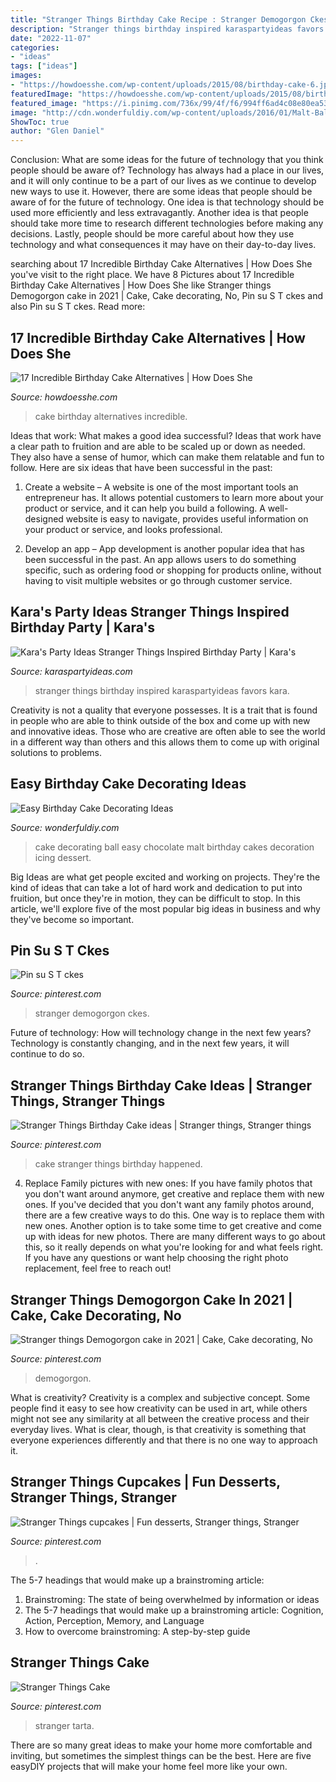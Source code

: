 ```yaml
---
title: "Stranger Things Birthday Cake Recipe : Stranger Demogorgon Ckes"
description: "Stranger things birthday inspired karaspartyideas favors kara"
date: "2022-11-07"
categories:
- "ideas"
tags: ["ideas"]
images:
- "https://howdoesshe.com/wp-content/uploads/2015/08/birthday-cake-6.jpg"
featuredImage: "https://howdoesshe.com/wp-content/uploads/2015/08/birthday-cake-6.jpg"
featured_image: "https://i.pinimg.com/736x/99/4f/f6/994ff6ad4c08e80ea53ec1aa2d1aedde.jpg"
image: "http://cdn.wonderfuldiy.com/wp-content/uploads/2016/01/Malt-Ball-Cake.jpg"
ShowToc: true
author: "Glen Daniel"
---
```



Conclusion: What are some ideas for the future of technology that you think people should be aware of?
Technology has always had a place in our lives, and it will only continue to be a part of our lives as we continue to develop new ways to use it. However, there are some ideas that people should be aware of for the future of technology. One idea is that technology should be used more efficiently and less extravagantly. Another idea is that people should take more time to research different technologies before making any decisions. Lastly, people should be more careful about how they use technology and what consequences it may have on their day-to-day lives.

	

		
searching about 17 Incredible Birthday Cake Alternatives | How Does She you've visit to the right place. We have 8 Pictures about 17 Incredible Birthday Cake Alternatives | How Does She like Stranger things Demogorgon cake in 2021 | Cake, Cake decorating, No, Pin su S T ckes and also Pin su S T ckes. Read more:
		
    
## 17 Incredible Birthday Cake Alternatives | How Does She

<img loading=lazy src="https://howdoesshe.com/wp-content/uploads/2015/08/birthday-cake-6.jpg" onerror="this.onerror=null;this.src='https://tse1.mm.bing.net/th?id=OIP._Agp2qh4C0fR3i_wNerfMAHaJ4&amp;pid=15.1';" alt="17 Incredible Birthday Cake Alternatives | How Does She">

_Source: howdoesshe.com_

>cake birthday alternatives incredible. 

	

Ideas that work: What makes a good idea successful?
Ideas that work have a clear path to fruition and are able to be scaled up or down as needed. They also have a sense of humor, which can make them relatable and fun to follow. Here are six ideas that have been successful in the past:
1. Create a website – A website is one of the most important tools an entrepreneur has. It allows potential customers to learn more about your product or service, and it can help you build a following. A well-designed website is easy to navigate, provides useful information on your product or service, and looks professional.

2. Develop an app – App development is another popular idea that has been successful in the past. An app allows users to do something specific, such as ordering food or shopping for products online, without having to visit multiple websites or go through customer service.

    
## Kara&#039;s Party Ideas Stranger Things Inspired Birthday Party | Kara&#039;s

<img loading=lazy src="https://karaspartyideas.com/wp-content/uploads/2018/03/Stranger-Things-Inspired-Birthday-Party-via-Karas-Party-Ideas-KarasPartyIdeas.com8_.jpg" onerror="this.onerror=null;this.src='https://tse4.mm.bing.net/th?id=OIP.dSBm99tX3rHq1HG6PRdR2AHaJ3&amp;pid=15.1';" alt="Kara&#039;s Party Ideas Stranger Things Inspired Birthday Party | Kara&#039;s">

_Source: karaspartyideas.com_

>stranger things birthday inspired karaspartyideas favors kara. 

	

Creativity is not a quality that everyone possesses. It is a trait that is found in people who are able to think outside of the box and come up with new and innovative ideas. Those who are creative are often able to see the world in a different way than others and this allows them to come up with original solutions to problems.

    
## Easy Birthday Cake Decorating Ideas

<img loading=lazy src="http://cdn.wonderfuldiy.com/wp-content/uploads/2016/01/Malt-Ball-Cake.jpg" onerror="this.onerror=null;this.src='https://tse4.mm.bing.net/th?id=OIP.aGsQ7TorsWlisRh7Yg8ywAHaKt&amp;pid=15.1';" alt="Easy Birthday Cake Decorating Ideas">

_Source: wonderfuldiy.com_

>cake decorating ball easy chocolate malt birthday cakes decoration icing dessert. 

	

Big Ideas are what get people excited and working on projects. They're the kind of ideas that can take a lot of hard work and dedication to put into fruition, but once they're in motion, they can be difficult to stop. In this article, we'll explore five of the most popular big ideas in business and why they've become so important.

    
## Pin Su S T Ckes

<img loading=lazy src="https://i.pinimg.com/736x/ad/a9/ce/ada9cec7d63df794d51853e851a02edb.jpg" onerror="this.onerror=null;this.src='https://tse2.mm.bing.net/th?id=OIP.lhPps4ozZpARTLZqLjFwVgHaKw&amp;pid=15.1';" alt="Pin su S T ckes">

_Source: pinterest.com_

>stranger demogorgon ckes. 

	

Future of technology: How will technology change in the next few years?
Technology is constantly changing, and in the next few years, it will continue to do so.

    
## Stranger Things Birthday Cake Ideas | Stranger Things, Stranger Things

<img loading=lazy src="https://i.pinimg.com/736x/e5/61/9b/e5619b4208593b08dad01fb73c6e7f76.jpg" onerror="this.onerror=null;this.src='https://tse1.mm.bing.net/th?id=OIP.CGyMEPS-AINHuNXFN1tvvgHaNK&amp;pid=15.1';" alt="Stranger Things Birthday Cake ideas | Stranger things, Stranger things">

_Source: pinterest.com_

>cake stranger things birthday happened. 

	

4. Replace Family pictures with new ones: If you have family photos that you don't want around anymore, get creative and replace them with new ones.
If you've decided that you don't want any family photos around, there are a few creative ways to do this. One way is to replace them with new ones. Another option is to take some time to get creative and come up with ideas for new photos. There are many different ways to go about this, so it really depends on what you're looking for and what feels right. If you have any questions or want help choosing the right photo replacement, feel free to reach out!

    
## Stranger Things Demogorgon Cake In 2021 | Cake, Cake Decorating, No

<img loading=lazy src="https://i.pinimg.com/736x/99/4f/f6/994ff6ad4c08e80ea53ec1aa2d1aedde.jpg" onerror="this.onerror=null;this.src='https://tse2.mm.bing.net/th?id=OIP.y7co-lv_0HwGKR2XG_bpFgHaL-&amp;pid=15.1';" alt="Stranger things Demogorgon cake in 2021 | Cake, Cake decorating, No">

_Source: pinterest.com_

>demogorgon. 

	

What is creativity?
Creativity is a complex and subjective concept. Some people find it easy to see how creativity can be used in art, while others might not see any similarity at all between the creative process and their everyday lives. What is clear, though, is that creativity is something that everyone experiences differently and that there is no one way to approach it.

    
## Stranger Things Cupcakes | Fun Desserts, Stranger Things, Stranger

<img loading=lazy src="https://i.pinimg.com/736x/da/5f/a4/da5fa40f1e4393a7831a4991f3a76695.jpg" onerror="this.onerror=null;this.src='https://tse4.mm.bing.net/th?id=OIP.4Wd7oTvDJFoRLq55vs9aEQHaJ3&amp;pid=15.1';" alt="Stranger Things cupcakes | Fun desserts, Stranger things, Stranger">

_Source: pinterest.com_

>. 

	

The 5-7 headings that would make up a brainstroming article:
1. Brainstroming: The state of being overwhelmed by information or ideas
2. The 5-7 headings that would make up a brainstroming article: Cognition, Action, Perception, Memory, and Language
3. How to overcome brainstroming: A step-by-step guide

    
## Stranger Things Cake

<img loading=lazy src="https://i.pinimg.com/originals/3b/de/dc/3bdedc77e9e91aa694a04b460e076e97.jpg" onerror="this.onerror=null;this.src='https://tse2.mm.bing.net/th?id=OIP.96YeZ2Z8xm2RvEm8ykbDyAHaJ4&amp;pid=15.1';" alt="Stranger Things Cake">

_Source: pinterest.com_

>stranger tarta. 

	

There are so many great ideas to make your home more comfortable and inviting, but sometimes the simplest things can be the best. Here are five easyDIY projects that will make your home feel more like your own.


